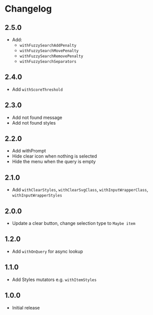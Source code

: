 # Changelog

## 2.5.0

- Add:
  - `withFuzzySearchAddPenalty`
  - `withFuzzySearchMovePenalty`
  - `withFuzzySearchRemovePenalty`
  - `withFuzzySearchSeparators`

## 2.4.0

- Add `withScoreThreshold`

## 2.3.0

- Add not found message
- Add not found styles

## 2.2.0

- Add withPrompt
- Hide clear icon when nothing is selected
- Hide the menu when the query is empty

## 2.1.0

- Add `withClearStyles`, `withClearSvgClass`, `withInputWrapperClass`, `withInputWrapperStyles`

## 2.0.0

- Update a clear button, change selection type to `Maybe item`

## 1.2.0

- Add `withOnQuery` for async lookup

## 1.1.0

- Add Styles mutators e.g. `withItemStyles`

## 1.0.0

- Initial release
